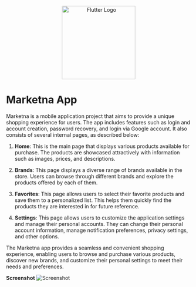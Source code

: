 <p align="center"><a href="https://flutter.dev/" target="_blank"><img src="https://www.svgrepo.com/show/353751/flutter.svg" height = "200"alt="Flutter Logo"></a></p>






# Marketna App

Marketna is a mobile application project that aims to provide a unique shopping experience for users. The app includes features such as login and account creation, password recovery, and login via Google account. It also consists of several internal pages, as described below:

1. **Home**: This is the main page that displays various products available for purchase. The products are showcased attractively with information such as images, prices, and descriptions.

2. **Brands**: This page displays a diverse range of brands available in the store. Users can browse through different brands and explore the products offered by each of them.

3. **Favorites**: This page allows users to select their favorite products and save them to a personalized list. This helps them quickly find the products they are interested in for future reference.

4. **Settings**: This page allows users to customize the application settings and manage their personal accounts. They can change their personal account information, manage notification preferences, privacy settings, and other options.

The Marketna app provides a seamless and convenient shopping experience, enabling users to browse and purchase various products, discover new brands, and customize their personal settings to meet their needs and preferences.


**Screenshot**
<img src="https://www12.0zz0.com/2023/12/14/06/642842878.jpg" alt="Screenshot">


